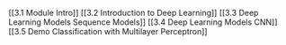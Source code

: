 [[3.1 Module Intro]]
[[3.2 Introduction to Deep Learning]]
[[3.3 Deep Learning Models Sequence Models]]
[[3.4 Deep Learning Models CNN]]
[[3.5 Demo Classification with Multilayer Perceptron]]